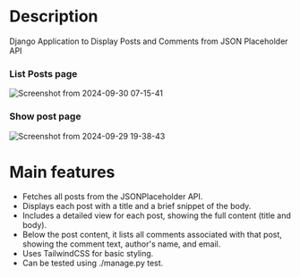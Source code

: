 # Description 
Django Application to Display Posts and Comments from JSON Placeholder API

### List Posts page
![Screenshot from 2024-09-30 07-15-41](https://github.com/user-attachments/assets/42df8fa8-29c9-407c-b910-7cb85945c244)

### Show post page
![Screenshot from 2024-09-29 19-38-43](https://github.com/user-attachments/assets/43403f05-21d1-4cb3-b3c2-4f687d62e58f)

# Main features
- Fetches all posts from the JSONPlaceholder API.
- Displays each post with a title and a brief snippet of the body.
- Includes a detailed view for each post, showing the full content (title and body).
- Below the post content, it lists all comments associated with that post, showing the comment text, author's name, and email.
- Uses TailwindCSS for basic styling.
- Can be tested using ./manage.py test.

